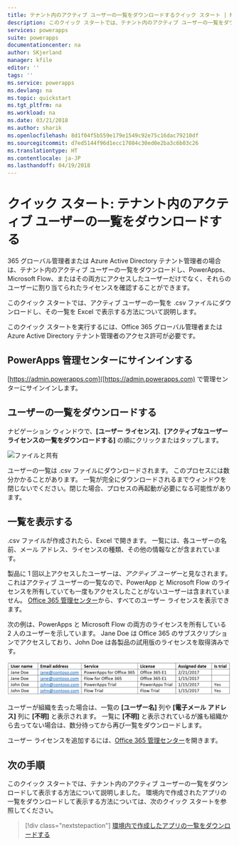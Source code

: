 ```yaml
---
title: テナント内のアクティブ ユーザーの一覧をダウンロードするクイック スタート | Microsoft Docs
description: このクイック スタートでは、テナント内のアクティブ ユーザーの一覧をダウンロードする方法について説明します。
services: powerapps
suite: powerapps
documentationcenter: na
author: SKjerland
manager: kfile
editor: ''
tags: ''
ms.service: powerapps
ms.devlang: na
ms.topic: quickstart
ms.tgt_pltfrm: na
ms.workload: na
ms.date: 03/21/2018
ms.author: sharik
ms.openlocfilehash: 8d1f04f5b559e179e1549c92e75c16dac79210df
ms.sourcegitcommit: d7ed5144f96d1ecc17084c30ed0e2ba3c6b03c26
ms.translationtype: HT
ms.contentlocale: ja-JP
ms.lasthandoff: 04/19/2018
---
```

# <a name="quickstart-download-a-list-of-active-users-in-your-tenant"></a>クイック スタート: テナント内のアクティブ ユーザーの一覧をダウンロードする
365 グローバル管理者または Azure Active Directory テナント管理者の場合は、テナント内のアクティブ ユーザーの一覧をダウンロードし、PowerApps、Microsoft Flow、またはその両方にアクセスしたユーザーだけでなく、それらのユーザーに割り当てられたライセンスを確認することができます。

このクイック スタートでは、アクティブ ユーザーの一覧を .csv ファイルにダウンロードし、その一覧を Excel で表示する方法について説明します。

このクイック スタートを実行するには、Office 365 グローバル管理者または Azure Active Directory テナント管理者のアクセス許可が必要です。

## <a name="sign-in-to-the-powerapps-admin-center"></a>PowerApps 管理センターにサインインする
[https://admin.powerapps.com]([https://admin.powerapps.com) で管理センターにサインインします。

## <a name="download-the-list-of-users"></a>ユーザーの一覧をダウンロードする
ナビゲーション ウィンドウで、**[ユーザー ライセンス]**、**[アクティブなユーザー ライセンスの一覧をダウンロードする]** の順にクリックまたはタップします。

![ファイルと共有](./media/admin-view-user-licenses/download-list.png)

ユーザーの一覧は .csv ファイルにダウンロードされます。 このプロセスには数分かかることがあります。 一覧が完全にダウンロードされるまでウィンドウを閉じないでください。閉じた場合、プロセスの再起動が必要になる可能性があります。

## <a name="view-the-list"></a>一覧を表示する
.csv ファイルが作成されたら、Excel で開きます。 一覧には、各ユーザーの名前、メール アドレス、ライセンスの種類、その他の情報などが含まれています。

製品に 1 回以上アクセスしたユーザーは、*アクティブ ユーザー*と見なされます。 これはアクティブ ユーザーの一覧なので、PowerApp と Microsoft Flow のライセンスを所有していても一度もアクセスしたことがないユーザーは含まれていません。 [Office 365 管理センター](https://support.office.com/article/Assign-or-remove-licenses-for-Office-365-for-business-997596b5-4173-4627-b915-36abac6786dc)から、すべてのユーザー ライセンスを表示できます。

次の例は、PowerApps と Microsoft Flow の両方のライセンスを所有している 2 人のユーザーを示しています。 Jane Doe は Office 365 のサブスクリプションでアクセスしており、John Doe は各製品の試用版のライセンスを取得済みです。

![ファイルと共有](./media/admin-view-user-licenses/table2.png)

ユーザーが組織を去った場合は、一覧の **[ユーザー名]** 列や **[電子メール アドレス]** 列に **[不明]** と表示されます。 一覧に **[不明]** と表示されているが誰も組織から去ってない場合は、数分待ってから再び一覧をダウンロードします。

ユーザー ライセンスを追加するには、[Office 365 管理センター](https://support.office.com/article/Assign-or-remove-licenses-for-Office-365-for-business-997596b5-4173-4627-b915-36abac6786dc)を開きます。

## <a name="next-steps"></a>次の手順
このクイック スタートでは、テナント内のアクティブ ユーザーの一覧をダウンロードして表示する方法について説明しました。 環境内で作成されたアプリの一覧をダウンロードして表示する方法については、次のクイック スタートを参照してください。

> [!div class="nextstepaction"]
> [環境内で作成したアプリの一覧をダウンロードする](admin-view-apps.md)
